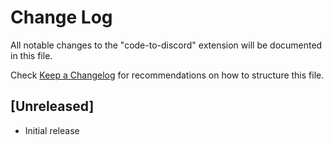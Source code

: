 # Change Log

All notable changes to the "code-to-discord" extension will be documented in this file.

Check [Keep a Changelog](http://keepachangelog.com/) for recommendations on how to structure this file.

## [Unreleased]

- Initial release